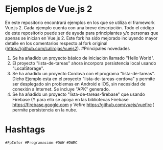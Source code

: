 # Ejemplos de Vue.js 2
En este repositorio encontrará ejemplos en los que se utiliza el framework Vue.js 2. 
Cada ejemplo cuenta con una breve descripción. Todo el código de este repositorio puede ser de ayuda para principiantes y/o personas que apenas se inician en Vue.js 2.
Este fork ha sido mejorado  incluyendo mayor detalle en los comentarios respecto al fork original (https://github.com/calirojas/vuejs2).
#Principales novedades

1) Se ha añadido un proyecto básico de iniciación llamado "Hello World".
2) El proyecto "lista-de-tareas" ahora incorpora persistencia local usando "LocalStorage".
3) Se ha añadido un proyecto Cordova con el programa "lista-de-tareas". Dicho Ejemplo esta en el proyecto "lista-de-tareas-cordova" y permite ser desplegado sin problemas en Android e IOS, sin necesidad de conexión a Internet. Se incluye "APK" generado.
4) Se ha añadido un proyecto "lista-de-tareas-firebase" que usando Firebase (Y para ello se apoya en las bibliotecas Firebase https://firebase.google.com y Vefire https://github.com/vuejs/vuefire ) permite persistencia en la nube.

# Hashtags

```
#FpInfor #Programación #DAW #DWEC 
```

